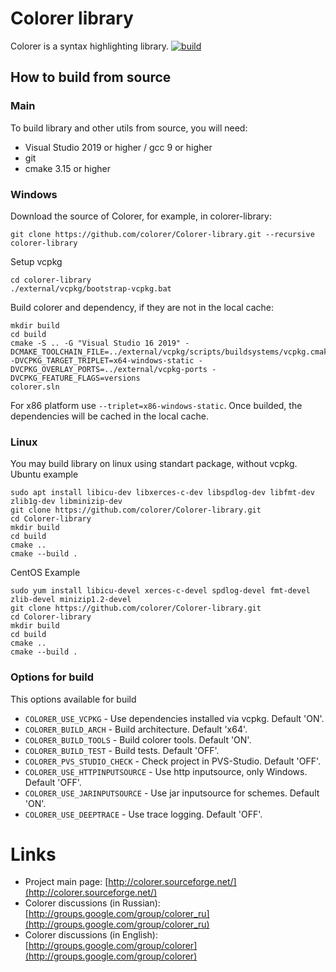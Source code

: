 # Colorer library
Colorer is a syntax highlighting library. 
[![build](https://github.com/colorer/Colorer-library/workflows/build/badge.svg)](https://github.com/colorer/Colorer-library/actions?query=workflow%3A%22build%22)
  
## How to build from source

### Main 
To build library and other utils from source, you will need:

  * Visual Studio 2019 or higher / gcc 9 or higher
  * git
  * cmake 3.15 or higher

### Windows
Download the source of Colorer, for example, in colorer-library:

    git clone https://github.com/colorer/Colorer-library.git --recursive colorer-library 

Setup vcpkg

    cd colorer-library
    ./external/vcpkg/bootstrap-vcpkg.bat

Build colorer and dependency, if they are not in the local cache:

    mkdir build
    cd build
    cmake -S .. -G "Visual Studio 16 2019" -DCMAKE_TOOLCHAIN_FILE=../external/vcpkg/scripts/buildsystems/vcpkg.cmake -DVCPKG_TARGET_TRIPLET=x64-windows-static -DVCPKG_OVERLAY_PORTS=../external/vcpkg-ports -DVCPKG_FEATURE_FLAGS=versions
    colorer.sln

For x86 platform use `--triplet=x86-windows-static`.
Once builded, the dependencies will be cached in the local cache.

### Linux
You may build library on linux using standart package, without vcpkg.
Ubuntu example

    sudo apt install libicu-dev libxerces-c-dev libspdlog-dev libfmt-dev zlib1g-dev libminizip-dev
    git clone https://github.com/colorer/Colorer-library.git
    cd Colorer-library
    mkdir build
    cd build
    cmake ..
    cmake --build .

CentOS Example

    sudo yum install libicu-devel xerces-c-devel spdlog-devel fmt-devel zlib-devel minizip1.2-devel
    git clone https://github.com/colorer/Colorer-library.git
    cd Colorer-library
    mkdir build
    cd build
    cmake ..
    cmake --build .

### Options for build
This options available for build

  * `COLORER_USE_VCPKG` - Use dependencies installed via vcpkg. Default 'ON'.
  * `COLORER_BUILD_ARCH` - Build architecture. Default 'x64'.
  * `COLORER_BUILD_TOOLS` - Build colorer tools. Default 'ON'.
  * `COLORER_BUILD_TEST` - Build tests. Default 'OFF'.
  * `COLORER_PVS_STUDIO_CHECK` - Check project in PVS-Studio. Default 'OFF'.
  * `COLORER_USE_HTTPINPUTSOURCE` - Use http inputsource, only Windows. Default 'OFF'. 
  * `COLORER_USE_JARINPUTSOURCE` - Use jar inputsource for schemes. Default 'ON'.
  * `COLORER_USE_DEEPTRACE` - Use trace logging. Default 'OFF'.

Links
========================

* Project main page: [http://colorer.sourceforge.net/](http://colorer.sourceforge.net/)
* Colorer discussions (in Russian): [http://groups.google.com/group/colorer_ru](http://groups.google.com/group/colorer_ru)
* Colorer discussions (in English): [http://groups.google.com/group/colorer](http://groups.google.com/group/colorer)
